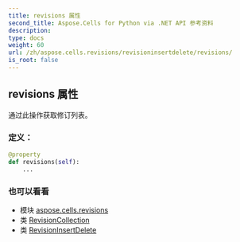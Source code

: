 ```yaml
---
title: revisions 属性
second_title: Aspose.Cells for Python via .NET API 参考资料
description:
type: docs
weight: 60
url: /zh/aspose.cells.revisions/revisioninsertdelete/revisions/
is_root: false
---
```

## revisions 属性

通过此操作获取修订列表。
### 定义：
```python
@property
def revisions(self):
    ...
```

### 也可以看看
* 模块 [aspose.cells.revisions](../../)
* 类 [RevisionCollection](/cells/python-net/zh/aspose.cells.revisions/revisioncollection)
* 类 [RevisionInsertDelete](/cells/python-net/zh/aspose.cells.revisions/revisioninsertdelete)
